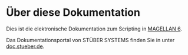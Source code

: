 # Über diese Dokumentation

Dies ist die elektronische Dokumentation zum Scripting in [MAGELLAN 6](https://magellan.stueber.de).

Das Dokumentationsportal von STÜBER SYSTEMS finden Sie in unter [doc.stueber.de](https://doc.stueber.de).

